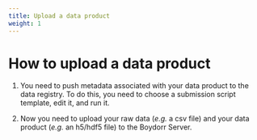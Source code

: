 ```yaml
---
title: Upload a data product
weight: 1
---
```


# How to upload a data product

1. You need to push metadata associated with your data product to the data registry. To do this, you need to choose a submission script template, edit it, and run it.

2. Now you need to upload your raw data (*e.g.* a csv file) and your data product (*e.g.* an h5/hdf5 file) to the Boydorr Server.
